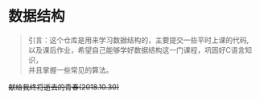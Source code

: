 # 数据结构
> 引言：这个仓库是用来学习数据结构的，主要提交一些平时上课的代码,<br>
 以及课后作业，希望自己能够学好数据结构这一门课程，巩固好C语言知识，<br>
 并且掌握一些常见的算法。

 ~~献给我终将逝去的青春(2018.10.30)~~